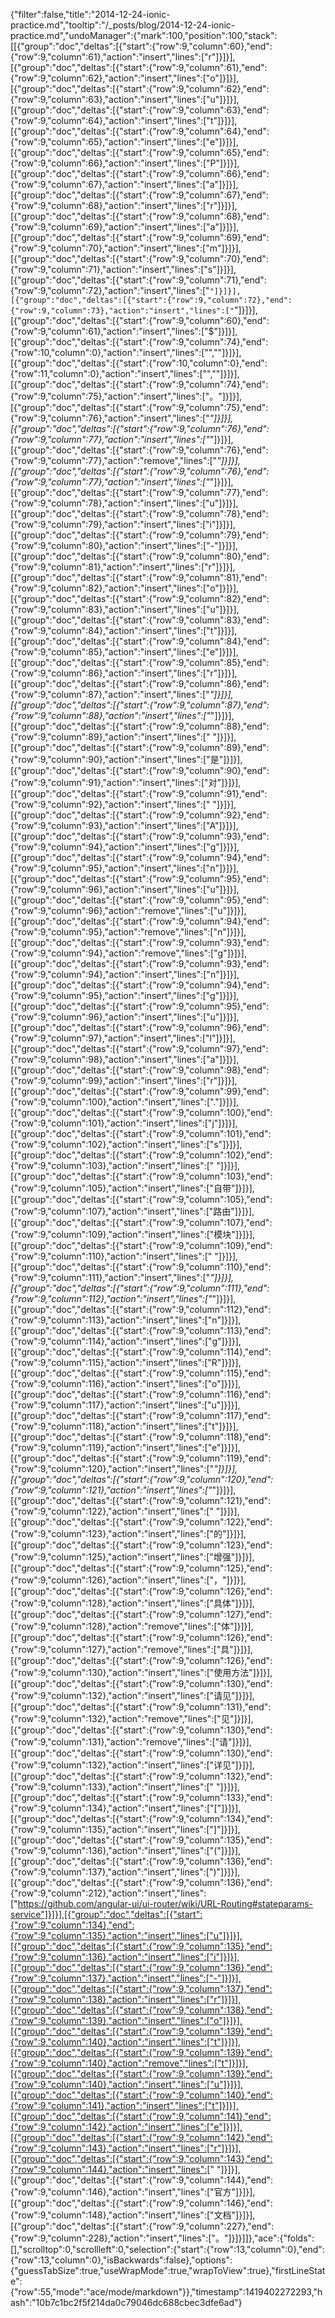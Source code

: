 {"filter":false,"title":"2014-12-24-ionic-practice.md","tooltip":"/_posts/blog/2014-12-24-ionic-practice.md","undoManager":{"mark":100,"position":100,"stack":[[{"group":"doc","deltas":[{"start":{"row":9,"column":60},"end":{"row":9,"column":61},"action":"insert","lines":["r"]}]}],[{"group":"doc","deltas":[{"start":{"row":9,"column":61},"end":{"row":9,"column":62},"action":"insert","lines":["o"]}]}],[{"group":"doc","deltas":[{"start":{"row":9,"column":62},"end":{"row":9,"column":63},"action":"insert","lines":["u"]}]}],[{"group":"doc","deltas":[{"start":{"row":9,"column":63},"end":{"row":9,"column":64},"action":"insert","lines":["t"]}]}],[{"group":"doc","deltas":[{"start":{"row":9,"column":64},"end":{"row":9,"column":65},"action":"insert","lines":["e"]}]}],[{"group":"doc","deltas":[{"start":{"row":9,"column":65},"end":{"row":9,"column":66},"action":"insert","lines":["P"]}]}],[{"group":"doc","deltas":[{"start":{"row":9,"column":66},"end":{"row":9,"column":67},"action":"insert","lines":["a"]}]}],[{"group":"doc","deltas":[{"start":{"row":9,"column":67},"end":{"row":9,"column":68},"action":"insert","lines":["r"]}]}],[{"group":"doc","deltas":[{"start":{"row":9,"column":68},"end":{"row":9,"column":69},"action":"insert","lines":["a"]}]}],[{"group":"doc","deltas":[{"start":{"row":9,"column":69},"end":{"row":9,"column":70},"action":"insert","lines":["m"]}]}],[{"group":"doc","deltas":[{"start":{"row":9,"column":70},"end":{"row":9,"column":71},"action":"insert","lines":["s"]}]}],[{"group":"doc","deltas":[{"start":{"row":9,"column":71},"end":{"row":9,"column":72},"action":"insert","lines":["`"]}]}],[{"group":"doc","deltas":[{"start":{"row":9,"column":72},"end":{"row":9,"column":73},"action":"insert","lines":["`"]}]}],[{"group":"doc","deltas":[{"start":{"row":9,"column":60},"end":{"row":9,"column":61},"action":"insert","lines":["$"]}]}],[{"group":"doc","deltas":[{"start":{"row":9,"column":74},"end":{"row":10,"column":0},"action":"insert","lines":["",""]}]}],[{"group":"doc","deltas":[{"start":{"row":10,"column":0},"end":{"row":11,"column":0},"action":"insert","lines":["",""]}]}],[{"group":"doc","deltas":[{"start":{"row":9,"column":74},"end":{"row":9,"column":75},"action":"insert","lines":["。"]}]}],[{"group":"doc","deltas":[{"start":{"row":9,"column":75},"end":{"row":9,"column":76},"action":"insert","lines":["*"]}]}],[{"group":"doc","deltas":[{"start":{"row":9,"column":76},"end":{"row":9,"column":77},"action":"insert","lines":["*"]}]}],[{"group":"doc","deltas":[{"start":{"row":9,"column":76},"end":{"row":9,"column":77},"action":"remove","lines":["*"]}]}],[{"group":"doc","deltas":[{"start":{"row":9,"column":76},"end":{"row":9,"column":77},"action":"insert","lines":["*"]}]}],[{"group":"doc","deltas":[{"start":{"row":9,"column":77},"end":{"row":9,"column":78},"action":"insert","lines":["u"]}]}],[{"group":"doc","deltas":[{"start":{"row":9,"column":78},"end":{"row":9,"column":79},"action":"insert","lines":["i"]}]}],[{"group":"doc","deltas":[{"start":{"row":9,"column":79},"end":{"row":9,"column":80},"action":"insert","lines":["-"]}]}],[{"group":"doc","deltas":[{"start":{"row":9,"column":80},"end":{"row":9,"column":81},"action":"insert","lines":["r"]}]}],[{"group":"doc","deltas":[{"start":{"row":9,"column":81},"end":{"row":9,"column":82},"action":"insert","lines":["o"]}]}],[{"group":"doc","deltas":[{"start":{"row":9,"column":82},"end":{"row":9,"column":83},"action":"insert","lines":["u"]}]}],[{"group":"doc","deltas":[{"start":{"row":9,"column":83},"end":{"row":9,"column":84},"action":"insert","lines":["t"]}]}],[{"group":"doc","deltas":[{"start":{"row":9,"column":84},"end":{"row":9,"column":85},"action":"insert","lines":["e"]}]}],[{"group":"doc","deltas":[{"start":{"row":9,"column":85},"end":{"row":9,"column":86},"action":"insert","lines":["r"]}]}],[{"group":"doc","deltas":[{"start":{"row":9,"column":86},"end":{"row":9,"column":87},"action":"insert","lines":["*"]}]}],[{"group":"doc","deltas":[{"start":{"row":9,"column":87},"end":{"row":9,"column":88},"action":"insert","lines":["*"]}]}],[{"group":"doc","deltas":[{"start":{"row":9,"column":88},"end":{"row":9,"column":89},"action":"insert","lines":[" "]}]}],[{"group":"doc","deltas":[{"start":{"row":9,"column":89},"end":{"row":9,"column":90},"action":"insert","lines":["是"]}]}],[{"group":"doc","deltas":[{"start":{"row":9,"column":90},"end":{"row":9,"column":91},"action":"insert","lines":["对"]}]}],[{"group":"doc","deltas":[{"start":{"row":9,"column":91},"end":{"row":9,"column":92},"action":"insert","lines":[" "]}]}],[{"group":"doc","deltas":[{"start":{"row":9,"column":92},"end":{"row":9,"column":93},"action":"insert","lines":["A"]}]}],[{"group":"doc","deltas":[{"start":{"row":9,"column":93},"end":{"row":9,"column":94},"action":"insert","lines":["g"]}]}],[{"group":"doc","deltas":[{"start":{"row":9,"column":94},"end":{"row":9,"column":95},"action":"insert","lines":["n"]}]}],[{"group":"doc","deltas":[{"start":{"row":9,"column":95},"end":{"row":9,"column":96},"action":"insert","lines":["u"]}]}],[{"group":"doc","deltas":[{"start":{"row":9,"column":95},"end":{"row":9,"column":96},"action":"remove","lines":["u"]}]}],[{"group":"doc","deltas":[{"start":{"row":9,"column":94},"end":{"row":9,"column":95},"action":"remove","lines":["n"]}]}],[{"group":"doc","deltas":[{"start":{"row":9,"column":93},"end":{"row":9,"column":94},"action":"remove","lines":["g"]}]}],[{"group":"doc","deltas":[{"start":{"row":9,"column":93},"end":{"row":9,"column":94},"action":"insert","lines":["n"]}]}],[{"group":"doc","deltas":[{"start":{"row":9,"column":94},"end":{"row":9,"column":95},"action":"insert","lines":["g"]}]}],[{"group":"doc","deltas":[{"start":{"row":9,"column":95},"end":{"row":9,"column":96},"action":"insert","lines":["u"]}]}],[{"group":"doc","deltas":[{"start":{"row":9,"column":96},"end":{"row":9,"column":97},"action":"insert","lines":["l"]}]}],[{"group":"doc","deltas":[{"start":{"row":9,"column":97},"end":{"row":9,"column":98},"action":"insert","lines":["a"]}]}],[{"group":"doc","deltas":[{"start":{"row":9,"column":98},"end":{"row":9,"column":99},"action":"insert","lines":["r"]}]}],[{"group":"doc","deltas":[{"start":{"row":9,"column":99},"end":{"row":9,"column":100},"action":"insert","lines":["."]}]}],[{"group":"doc","deltas":[{"start":{"row":9,"column":100},"end":{"row":9,"column":101},"action":"insert","lines":["j"]}]}],[{"group":"doc","deltas":[{"start":{"row":9,"column":101},"end":{"row":9,"column":102},"action":"insert","lines":["s"]}]}],[{"group":"doc","deltas":[{"start":{"row":9,"column":102},"end":{"row":9,"column":103},"action":"insert","lines":[" "]}]}],[{"group":"doc","deltas":[{"start":{"row":9,"column":103},"end":{"row":9,"column":105},"action":"insert","lines":["自带"]}]}],[{"group":"doc","deltas":[{"start":{"row":9,"column":105},"end":{"row":9,"column":107},"action":"insert","lines":["路由"]}]}],[{"group":"doc","deltas":[{"start":{"row":9,"column":107},"end":{"row":9,"column":109},"action":"insert","lines":["模块"]}]}],[{"group":"doc","deltas":[{"start":{"row":9,"column":109},"end":{"row":9,"column":110},"action":"insert","lines":[" "]}]}],[{"group":"doc","deltas":[{"start":{"row":9,"column":110},"end":{"row":9,"column":111},"action":"insert","lines":["*"]}]}],[{"group":"doc","deltas":[{"start":{"row":9,"column":111},"end":{"row":9,"column":112},"action":"insert","lines":["*"]}]}],[{"group":"doc","deltas":[{"start":{"row":9,"column":112},"end":{"row":9,"column":113},"action":"insert","lines":["n"]}]}],[{"group":"doc","deltas":[{"start":{"row":9,"column":113},"end":{"row":9,"column":114},"action":"insert","lines":["g"]}]}],[{"group":"doc","deltas":[{"start":{"row":9,"column":114},"end":{"row":9,"column":115},"action":"insert","lines":["R"]}]}],[{"group":"doc","deltas":[{"start":{"row":9,"column":115},"end":{"row":9,"column":116},"action":"insert","lines":["o"]}]}],[{"group":"doc","deltas":[{"start":{"row":9,"column":116},"end":{"row":9,"column":117},"action":"insert","lines":["u"]}]}],[{"group":"doc","deltas":[{"start":{"row":9,"column":117},"end":{"row":9,"column":118},"action":"insert","lines":["t"]}]}],[{"group":"doc","deltas":[{"start":{"row":9,"column":118},"end":{"row":9,"column":119},"action":"insert","lines":["e"]}]}],[{"group":"doc","deltas":[{"start":{"row":9,"column":119},"end":{"row":9,"column":120},"action":"insert","lines":["*"]}]}],[{"group":"doc","deltas":[{"start":{"row":9,"column":120},"end":{"row":9,"column":121},"action":"insert","lines":["*"]}]}],[{"group":"doc","deltas":[{"start":{"row":9,"column":121},"end":{"row":9,"column":122},"action":"insert","lines":[" "]}]}],[{"group":"doc","deltas":[{"start":{"row":9,"column":122},"end":{"row":9,"column":123},"action":"insert","lines":["的"]}]}],[{"group":"doc","deltas":[{"start":{"row":9,"column":123},"end":{"row":9,"column":125},"action":"insert","lines":["增强"]}]}],[{"group":"doc","deltas":[{"start":{"row":9,"column":125},"end":{"row":9,"column":126},"action":"insert","lines":["，"]}]}],[{"group":"doc","deltas":[{"start":{"row":9,"column":126},"end":{"row":9,"column":128},"action":"insert","lines":["具体"]}]}],[{"group":"doc","deltas":[{"start":{"row":9,"column":127},"end":{"row":9,"column":128},"action":"remove","lines":["体"]}]}],[{"group":"doc","deltas":[{"start":{"row":9,"column":126},"end":{"row":9,"column":127},"action":"remove","lines":["具"]}]}],[{"group":"doc","deltas":[{"start":{"row":9,"column":126},"end":{"row":9,"column":130},"action":"insert","lines":["使用方法"]}]}],[{"group":"doc","deltas":[{"start":{"row":9,"column":130},"end":{"row":9,"column":132},"action":"insert","lines":["请见"]}]}],[{"group":"doc","deltas":[{"start":{"row":9,"column":131},"end":{"row":9,"column":132},"action":"remove","lines":["见"]}]}],[{"group":"doc","deltas":[{"start":{"row":9,"column":130},"end":{"row":9,"column":131},"action":"remove","lines":["请"]}]}],[{"group":"doc","deltas":[{"start":{"row":9,"column":130},"end":{"row":9,"column":132},"action":"insert","lines":["详见"]}]}],[{"group":"doc","deltas":[{"start":{"row":9,"column":132},"end":{"row":9,"column":133},"action":"insert","lines":[" "]}]}],[{"group":"doc","deltas":[{"start":{"row":9,"column":133},"end":{"row":9,"column":134},"action":"insert","lines":["["]}]}],[{"group":"doc","deltas":[{"start":{"row":9,"column":134},"end":{"row":9,"column":135},"action":"insert","lines":["]"]}]}],[{"group":"doc","deltas":[{"start":{"row":9,"column":135},"end":{"row":9,"column":136},"action":"insert","lines":["("]}]}],[{"group":"doc","deltas":[{"start":{"row":9,"column":136},"end":{"row":9,"column":137},"action":"insert","lines":[")"]}]}],[{"group":"doc","deltas":[{"start":{"row":9,"column":136},"end":{"row":9,"column":212},"action":"insert","lines":["https://github.com/angular-ui/ui-router/wiki/URL-Routing#stateparams-service"]}]}],[{"group":"doc","deltas":[{"start":{"row":9,"column":134},"end":{"row":9,"column":135},"action":"insert","lines":["u"]}]}],[{"group":"doc","deltas":[{"start":{"row":9,"column":135},"end":{"row":9,"column":136},"action":"insert","lines":["i"]}]}],[{"group":"doc","deltas":[{"start":{"row":9,"column":136},"end":{"row":9,"column":137},"action":"insert","lines":["-"]}]}],[{"group":"doc","deltas":[{"start":{"row":9,"column":137},"end":{"row":9,"column":138},"action":"insert","lines":["r"]}]}],[{"group":"doc","deltas":[{"start":{"row":9,"column":138},"end":{"row":9,"column":139},"action":"insert","lines":["o"]}]}],[{"group":"doc","deltas":[{"start":{"row":9,"column":139},"end":{"row":9,"column":140},"action":"insert","lines":["t"]}]}],[{"group":"doc","deltas":[{"start":{"row":9,"column":139},"end":{"row":9,"column":140},"action":"remove","lines":["t"]}]}],[{"group":"doc","deltas":[{"start":{"row":9,"column":139},"end":{"row":9,"column":140},"action":"insert","lines":["u"]}]}],[{"group":"doc","deltas":[{"start":{"row":9,"column":140},"end":{"row":9,"column":141},"action":"insert","lines":["t"]}]}],[{"group":"doc","deltas":[{"start":{"row":9,"column":141},"end":{"row":9,"column":142},"action":"insert","lines":["e"]}]}],[{"group":"doc","deltas":[{"start":{"row":9,"column":142},"end":{"row":9,"column":143},"action":"insert","lines":["r"]}]}],[{"group":"doc","deltas":[{"start":{"row":9,"column":143},"end":{"row":9,"column":144},"action":"insert","lines":[" "]}]}],[{"group":"doc","deltas":[{"start":{"row":9,"column":144},"end":{"row":9,"column":146},"action":"insert","lines":["官方"]}]}],[{"group":"doc","deltas":[{"start":{"row":9,"column":146},"end":{"row":9,"column":148},"action":"insert","lines":["文档"]}]}],[{"group":"doc","deltas":[{"start":{"row":9,"column":227},"end":{"row":9,"column":228},"action":"insert","lines":["。"]}]}]]},"ace":{"folds":[],"scrolltop":0,"scrollleft":0,"selection":{"start":{"row":13,"column":0},"end":{"row":13,"column":0},"isBackwards":false},"options":{"guessTabSize":true,"useWrapMode":true,"wrapToView":true},"firstLineState":{"row":55,"mode":"ace/mode/markdown"}},"timestamp":1419402272293,"hash":"10b7c1bc2f5f214da0c79046dc688cbec3dfe6ad"}